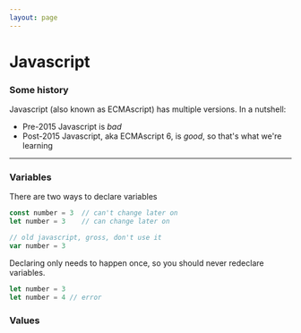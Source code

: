 ```yaml
---
layout: page
---
```


# Javascript
### Some history
Javascript (also known as ECMAscript) has multiple versions. In a nutshell:
* Pre-2015 Javascript is *bad*
* Post-2015 Javascript, aka ECMAscript 6, is *good*, so that's what we're learning

---

### Variables
There are two ways to declare variables
```js
const number = 3  // can't change later on
let number = 3    // can change later on

// old javascript, gross, don't use it
var number = 3
```
Declaring only needs to happen once, so you should never redeclare variables.
```js
let number = 3
let number = 4 // error
```

### Values
